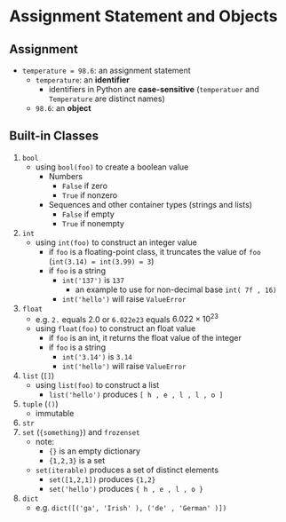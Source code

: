 # Assignment Statement and Objects

## Assignment

- `temperature = 98.6`: an assignment statement
  - `temperature`: an **identifier**
    - identifiers in Python are **case-sensitive** (`temperatuer` and `Temperature` are distinct names)
  - `98.6`: an **object**

## Built-in Classes

1. `bool`
   - using `bool(foo)` to create a boolean value
     - Numbers
       - `False` if zero
       - `True` if nonzero
     - Sequences and other container types (strings and lists)
       - `False` if empty
       - `True` if nonempty
2. `int`
   - using `int(foo)` to construct an integer value
     - if `foo` is a floating-point class, it truncates the value of `foo` (`int(3.14) = int(3.99) = 3`)
     - if `foo` is a string
       - `int('137')` is `137`
         - an example to use for non-decimal base `int( 7f , 16)`
       - `int('hello')` will raise `ValueError`
3. `float`
   - e.g. `2.` equals $2.0$ or `6.022e23` equals $6.022\times 10^{23}$
   - using `float(foo)` to construct an float value
     - if `foo` is an int, it returns the float value of the integer
     - if `foo` is a string
       - `int('3.14')` is `3.14`
       - `int('hello')` will raise `ValueError`
4. `list` (`[]`)
    - using `list(foo)` to construct a list
      - `list('hello')` produces `[ h , e , l , l , o ]`
5. `tuple` (`()`)
    - immutable
6. `str`
7. `set` (`{something}`) and `frozenset`
   - note:
     - `{}` is an empty dictionary
     - `{1,2,3}` is a set
   - `set(iterable)` produces a set of distinct elements
     - `set([1,2,1])` produces `{1,2}`
     - `set('hello')` produces `{ h , e , l , o }`
8. `dict`
   - e.g. `dict([('ga', 'Irish' ), ('de' , 'German' )])`